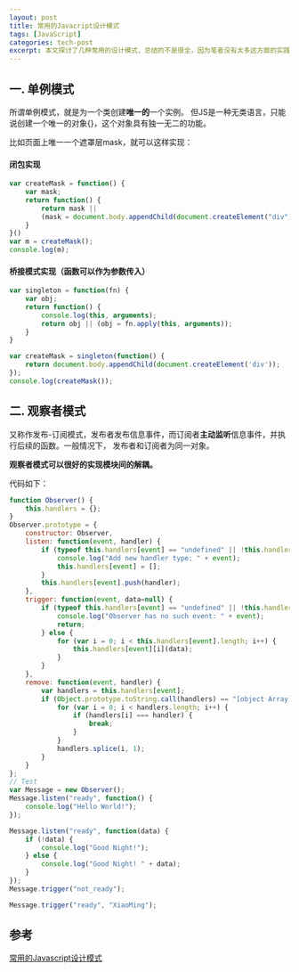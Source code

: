 ```yaml
---
layout: post
title: 常用的Javacript设计模式
tags: [JavaScript]
categories: tech-post
excerpt: 本文探讨了几种常用的设计模式，总结的不是很全，因为笔者没有太多这方面的实践经验。需要完整版请参考更多资料。
---
```


## 一. 单例模式
所谓单例模式，就是为一个类创建**唯一的**一个实例。
但JS是一种无类语言，只能说创建一个唯一的对象{}，这个对象具有独一无二的功能。

比如页面上唯一一个遮罩层mask，就可以这样实现：

#### 闭包实现

~~~javascript
var createMask = function() {
    var mask;
    return function() {
        return mask || 
        (mask = document.body.appendChild(document.createElement("div")));
    }
}()
var m = createMask();
console.log(m);
~~~

#### 桥接模式实现（函数可以作为参数传入）

~~~javascript
var singleton = function(fn) {
    var obj;
    return function() {
        console.log(this, arguments);
        return obj || (obj = fn.apply(this, arguments));
    }
}

var createMask = singleton(function() {
    return document.body.appendChild(document.createElement('div'));
});
console.log(createMask());
~~~


## 二. 观察者模式
又称作发布-订阅模式，发布者发布信息事件，而订阅者**主动监听**信息事件，并执行后续的函数。一般情况下，
发布者和订阅者为同一对象。

**观察者模式可以很好的实现模块间的解耦。**

代码如下：

~~~javascript
function Observer() {
    this.handlers = {};
}
Observer.prototype = {
    constructor: Observer,
    listen: function(event, handler) {
        if (typeof this.handlers[event] == "undefined" || !this.handlers[event]) {
            console.log("Add new handler type: " + event);
            this.handlers[event] = [];
        }
        this.handlers[event].push(handler);
    },
    trigger: function(event, data=null) {
        if (typeof this.handlers[event] == "undefined" || !this.handlers[event]) {
            console.log("Observer has no such event: " + event);
            return;
        } else {
            for (var i = 0; i < this.handlers[event].length; i++) {
                this.handlers[event][i](data);
            }
        }
    },
    remove: function(event, handler) {
        var handlers = this.handlers[event];
        if (Object.prototype.toString.call(handlers) == "[object Array]") {
            for (var i = 0; i < handlers.length; i++) {
                if (handlers[i] === handler) {
                    break;
                }
            }
            handlers.splice(i, 1);
        }
    }
};
// Test
var Message = new Observer();
Message.listen("ready", function() {
    console.log("Hello World!");
});

Message.listen("ready", function(data) {
    if (!data) {
        console.log("Good Night!");
    } else {
        console.log("Good Night! " + data);
    }
});
Message.trigger("not_ready");

Message.trigger("ready", "XiaoMing");
~~~


## 参考

[常用的Javascript设计模式](http://blog.jobbole.com/29454/)





